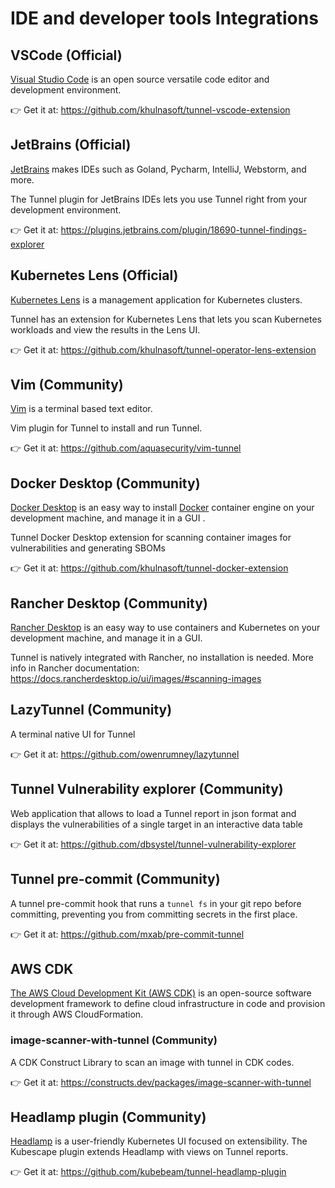 # IDE and developer tools Integrations

## VSCode (Official)

[Visual Studio Code](https://code.visualstudio.com/) is an open source versatile code editor and development environment.

👉 Get it at: <https://github.com/khulnasoft/tunnel-vscode-extension>

## JetBrains (Official)

[JetBrains](https://jetbrains.com) makes IDEs such as Goland, Pycharm, IntelliJ, Webstorm, and more.

The Tunnel plugin for JetBrains IDEs lets you use Tunnel right from your development environment.

👉 Get it at: <https://plugins.jetbrains.com/plugin/18690-tunnel-findings-explorer>

## Kubernetes Lens (Official)

[Kubernetes Lens](https://k8slens.dev/) is a management application for Kubernetes clusters.

Tunnel has an extension for Kubernetes Lens that lets you scan Kubernetes workloads and view the results in the Lens UI.

👉 Get it at: <https://github.com/khulnasoft/tunnel-operator-lens-extension>

## Vim (Community)

[Vim](https://www.vim.org/) is a terminal based text editor.

Vim plugin for Tunnel to install and run Tunnel.

👉 Get it at: <https://github.com/aquasecurity/vim-tunnel>

## Docker Desktop (Community)

[Docker Desktop](https://www.docker.com/products/docker-desktop/) is an easy way to install [Docker]() container engine on your development machine, and manage it in a GUI .

Tunnel Docker Desktop extension for scanning container images for vulnerabilities and generating SBOMs

👉 Get it at: <https://github.com/khulnasoft/tunnel-docker-extension>

## Rancher Desktop (Community)

[Rancher Desktop](https://rancherdesktop.io/) is an easy way to use containers and Kubernetes on your development machine, and manage it in a GUI.

Tunnel is natively integrated with Rancher, no installation is needed. More info in Rancher documentation: <https://docs.rancherdesktop.io/ui/images/#scanning-images>

## LazyTunnel (Community)

A terminal native UI for Tunnel

👉 Get it at: <https://github.com/owenrumney/lazytunnel>

## Tunnel Vulnerability explorer (Community)

Web application that allows to load a Tunnel report in json format and displays the vulnerabilities of a single target in an interactive data table

👉 Get it at: <https://github.com/dbsystel/tunnel-vulnerability-explorer>

## Tunnel pre-commit (Community)

A tunnel pre-commit hook that runs a `tunnel fs` in your git repo before committing, preventing you from committing secrets in the first place.

👉 Get it at: <https://github.com/mxab/pre-commit-tunnel>

## AWS CDK

[The AWS Cloud Development Kit (AWS CDK)](https://aws.amazon.com/cdk/) is an open-source software development framework to define cloud infrastructure in code and provision it through AWS CloudFormation.

### image-scanner-with-tunnel (Community)

A CDK Construct Library to scan an image with tunnel in CDK codes.

👉 Get it at: <https://constructs.dev/packages/image-scanner-with-tunnel>

## Headlamp plugin (Community)

[Headlamp](https://headlamp.dev/) is a user-friendly Kubernetes UI focused on extensibility. The Kubescape plugin extends Headlamp with views on Tunnel reports.

👉 Get it at: <https://github.com/kubebeam/tunnel-headlamp-plugin>
